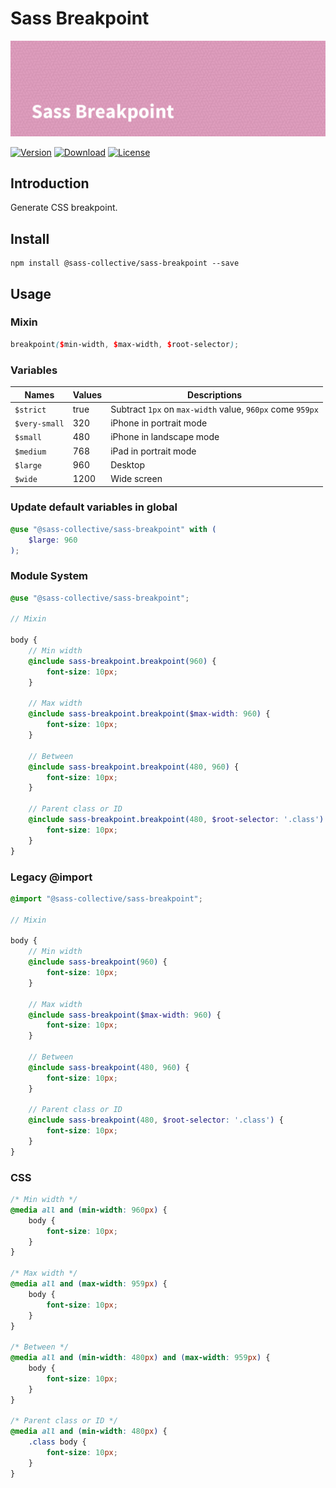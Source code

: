 # Sass Breakpoint

![Sass Breakpoint](.repo/banner.png)

[![Version](https://flat.badgen.net/npm/v/@sass-collective/sass-breakpoint)](https://www.npmjs.com/package/@sass-collective/sass-breakpoint)
[![Download](https://flat.badgen.net/npm/dt/@sass-collective/sass-breakpoint)](https://www.npmjs.com/package/@sass-collective/sass-breakpoint)
[![License](https://flat.badgen.net/npm/license/@sass-collective/sass-breakpoint)](https://www.npmjs.com/package/@sass-collective/sass-breakpoint)

## Introduction

Generate CSS breakpoint.

## Install

    npm install @sass-collective/sass-breakpoint --save

## Usage

### Mixin

```scss
breakpoint($min-width, $max-width, $root-selector);
```

### Variables

| Names              | Values    | Descriptions                                                         |
| ------------------ | --------- | -------------------------------------------------------------------- |
| ``$strict``        | true      | Subtract ``1px`` on ``max-width`` value, ``960px`` come ``959px``    |
| ``$very-small``    | 320       | iPhone in portrait mode                                              |
| ``$small``         | 480       | iPhone in landscape mode                                             |
| ``$medium``        | 768       | iPad in portrait mode                                                |
| ``$large``         | 960       | Desktop                                                              |
| ``$wide``          | 1200      | Wide screen                                                          |

### Update default variables in global

```scss
@use "@sass-collective/sass-breakpoint" with (
    $large: 960
);
```

### Module System

```scss
@use "@sass-collective/sass-breakpoint";

// Mixin

body {
    // Min width
    @include sass-breakpoint.breakpoint(960) {
        font-size: 10px;
    }

    // Max width
    @include sass-breakpoint.breakpoint($max-width: 960) {
        font-size: 10px;
    }

    // Between
    @include sass-breakpoint.breakpoint(480, 960) {
        font-size: 10px;
    }

    // Parent class or ID
    @include sass-breakpoint.breakpoint(480, $root-selector: '.class') {
        font-size: 10px;
    }
}
```

### Legacy @import

```scss
@import "@sass-collective/sass-breakpoint";

// Mixin

body {
    // Min width
    @include sass-breakpoint(960) {
        font-size: 10px;
    }

    // Max width
    @include sass-breakpoint($max-width: 960) {
        font-size: 10px;
    }

    // Between
    @include sass-breakpoint(480, 960) {
        font-size: 10px;
    }

    // Parent class or ID
    @include sass-breakpoint(480, $root-selector: '.class') {
        font-size: 10px;
    }
}
```

### CSS

```css
/* Min width */
@media all and (min-width: 960px) {
    body {
        font-size: 10px;
    }
}

/* Max width */
@media all and (max-width: 959px) {
    body {
        font-size: 10px;
    }
}

/* Between */
@media all and (min-width: 480px) and (max-width: 959px) {
    body {
        font-size: 10px;
    }
}

/* Parent class or ID */
@media all and (min-width: 480px) {
    .class body {
        font-size: 10px;
    }
}
```
